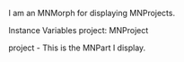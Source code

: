 I am an MNMorph for displaying MNProjects.

Instance Variables
	project:		MNProject

project
	- This is the MNPart I display.
